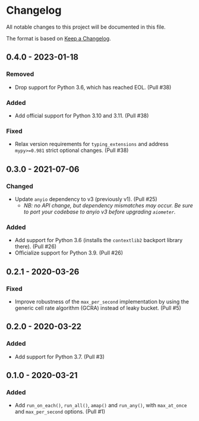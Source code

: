 # Changelog

All notable changes to this project will be documented in this file.

The format is based on [Keep a Changelog](https://keepachangelog.com/en/1.0.0/).

## 0.4.0 - 2023-01-18

### Removed

- Drop support for Python 3.6, which has reached EOL. (Pull #38)

### Added

- Add official support for Python 3.10 and 3.11. (Pull #38)

### Fixed

- Relax version requirements for `typing_extensions` and address `mypy>=0.981` strict optional changes. (Pull #38)

## 0.3.0 - 2021-07-06

### Changed

- Update `anyio` dependency to v3 (previously v1). (Pull #25)
  - _NB: no API change, but dependency mismatches may occur. Be sure to port your codebase to anyio v3 before upgrading `aiometer`._

### Added

- Add support for Python 3.6 (installs the `contextlib2` backport library there). (Pull #26)
- Officialize support for Python 3.9. (Pull #26)

## 0.2.1 - 2020-03-26

### Fixed

- Improve robustness of the `max_per_second` implementation by using the generic cell rate algorithm (GCRA) instead of leaky bucket. (Pull #5)

## 0.2.0 - 2020-03-22

### Added

- Add support for Python 3.7. (Pull #3)

## 0.1.0 - 2020-03-21

### Added

- Add `run_on_each()`, `run_all()`, `amap()` and `run_any()`, with `max_at_once` and `max_per_second` options. (Pull #1)
